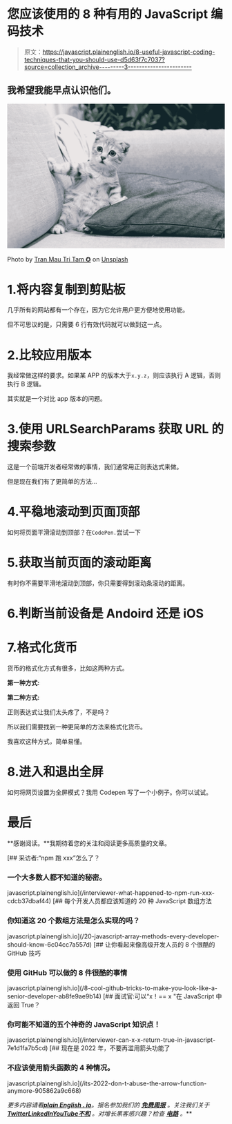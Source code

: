 # 您应该使用的 8 种有用的 JavaScript 编码技术

> 原文：<https://javascript.plainenglish.io/8-useful-javascript-coding-techniques-that-you-should-use-d5d63f7c7037?source=collection_archive---------3----------------------->

## 我希望我能早点认识他们。

![](img/05e8d871c78cc892756c446cb49eee1a.png)

Photo by [Tran Mau Tri Tam ✪](https://unsplash.com/@tranmautritam?utm_source=medium&utm_medium=referral) on [Unsplash](https://unsplash.com?utm_source=medium&utm_medium=referral)

# 1.将内容复制到剪贴板

几乎所有的网站都有一个存在，因为它允许用户更方便地使用功能。

但不可思议的是，只需要 6 行有效代码就可以做到这一点。

# 2.比较应用版本

我经常做这样的要求。如果某 APP 的版本大于`x.y.z`，则应该执行 A 逻辑，否则执行 B 逻辑。

其实就是一个对比 app 版本的问题。

# 3.使用 URLSearchParams 获取 URL 的搜索参数

这是一个前端开发者经常做的事情，我们通常用正则表达式来做。

但是现在我们有了更简单的方法…

# 4.平稳地滚动到页面顶部

如何将页面平滑滚动到顶部？在`CodePen.`尝试一下

# 5.获取当前页面的滚动距离

有时你不需要平滑地滚动到顶部，你只需要得到滚动条滚动的距离。

# 6.判断当前设备是 Andoird 还是 iOS

# 7.格式化货币

货币的格式化方式有很多，比如这两种方式。

**第一种方式:**

**第二种方式:**

正则表达式让我们太头疼了，不是吗？

所以我们需要找到一种更简单的方法来格式化货币。

我喜欢这种方式，简单易懂。

# 8.进入和退出全屏

如何将网页设置为全屏模式？我用 Codepen 写了一个小例子。你可以试试。

# 最后

**感谢阅读。**我期待着您的关注和阅读更多高质量的文章。

[](/interviewer-what-happened-to-npm-run-xxx-cdcb37dbaf44) [## 采访者:“npm 跑 xxx”怎么了？

### 一个大多数人都不知道的秘密。

javascript.plainenglish.io](/interviewer-what-happened-to-npm-run-xxx-cdcb37dbaf44) [](/20-javascript-array-methods-every-developer-should-know-6c04cc7a557d) [## 每个开发人员都应该知道的 20 种 JavaScript 数组方法

### 你知道这 20 个数组方法是怎么实现的吗？

javascript.plainenglish.io](/20-javascript-array-methods-every-developer-should-know-6c04cc7a557d) [](/8-cool-github-tricks-to-make-you-look-like-a-senior-developer-ab8fe9ae9b14) [## 让你看起来像高级开发人员的 8 个很酷的 GitHub 技巧

### 使用 GitHub 可以做的 8 件很酷的事情

javascript.plainenglish.io](/8-cool-github-tricks-to-make-you-look-like-a-senior-developer-ab8fe9ae9b14) [](/interviewer-can-x-x-return-true-in-javascript-7e1d1fa7b5cd) [## 面试官:可以“x！== x "在 JavaScript 中返回 True？

### 你可能不知道的五个神奇的 JavaScript 知识点！

javascript.plainenglish.io](/interviewer-can-x-x-return-true-in-javascript-7e1d1fa7b5cd) [](/its-2022-don-t-abuse-the-arrow-function-anymore-905862a9c668) [## 现在是 2022 年，不要再滥用箭头功能了

### 不应该使用箭头函数的 4 种情况。

javascript.plainenglish.io](/its-2022-don-t-abuse-the-arrow-function-anymore-905862a9c668) 

*更多内容请看*[***plain English . io***](https://plainenglish.io/)*。报名参加我们的* [***免费周报***](http://newsletter.plainenglish.io/) *。关注我们关于*[***Twitter***](https://twitter.com/inPlainEngHQ)[***LinkedIn***](https://www.linkedin.com/company/inplainenglish/)*[***YouTube***](https://www.youtube.com/channel/UCtipWUghju290NWcn8jhyAw)*[***不和***](https://discord.gg/GtDtUAvyhW) *。对增长黑客感兴趣？检查* [***电路***](https://circuit.ooo/) *。***